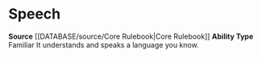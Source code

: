 ﻿---
ability_type: Familiar
actions: null
frequency: null
id: '12'
name: Speech
rarity: Common
requirement: null
rus_type_level: null
source: '[[DATABASE/source/Core Rulebook|Core Rulebook]]'
trait: null
type: Familiar Ability

---
# Speech

**Source** [[DATABASE/source/Core Rulebook|Core Rulebook]] 
**Ability Type** Familiar
It understands and speaks a language you know.